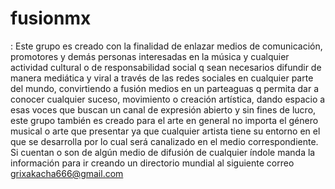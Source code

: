 # fusionmx
: Este grupo es creado con la finalidad de enlazar medios de comunicación, promotores y demás personas interesadas en la música y cualquier actividad cultural o  de responsabilidad social q sean necesarios difundir de manera mediática y viral a través de las redes sociales en cualquier parte del mundo, convirtiendo a fusión medios en un parteaguas q permita dar a conocer cualquier suceso, movimiento o creación artística, dando espacio a esas voces que buscan un canal de expresión abierto y sin fines de lucro, este grupo también es creado para el arte en general no importa el género musical o arte que presentar ya que cualquier artista tiene su entorno en el que se desarrolla por lo cual será canalizado en el medio correspondiente. Si  cuentan o son de  algún medio de difusión  de cualquier índole manda la información para ir creando un directorio mundial al siguiente correo  grixakacha666@gmail.com
